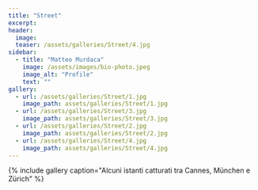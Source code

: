 ```yaml
---
title: "Street"
excerpt: 
header:
  image: 
  teaser: /assets/galleries/Street/4.jpg
sidebar:
  - title: "Matteo Murdaca"
    image: /assets/images/bio-photo.jpeg
    image_alt: "Profile"
    text: ""
gallery:
  - url: /assets/galleries/Street/1.jpg
    image_path: assets/galleries/Street/1.jpg
  - url: /assets/galleries/Street/3.jpg
    image_path: assets/galleries/Street/3.jpg
  - url: /assets/galleries/Street/2.jpg
    image_path: assets/galleries/Street/2.jpg
  - url: /assets/galleries/Street/4.jpg
    image_path: assets/galleries/Street/4.jpg
---
```




{% include gallery caption="Alcuni istanti catturati tra Cannes, München e Zürich" %}
